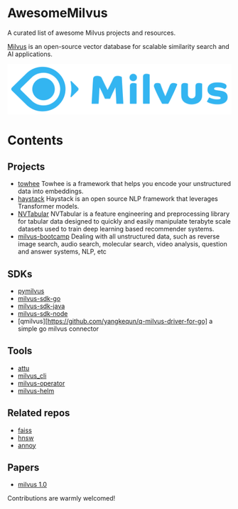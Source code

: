 # AwesomeMilvus

A curated list of awesome Milvus projects and resources.

[Milvus](https://github.com/milvus-io/milvus) is an open-source vector database for scalable similarity search and AI applications.

<img src="https://github.com/milvus-io/artwork/blob/master/horizontal/color/milvus-horizontal-color.png" alt="milvus-logo"/>

# Contents
  ## Projects
  -  [towhee](https://github.com/towhee-io/towhee) Towhee is a framework that helps you encode your unstructured data into embeddings.
  -  [haystack](https://github.com/deepset-ai/haystack) Haystack is an open source NLP framework that leverages Transformer models. 
  -  [NVTabular](https://github.com/NVIDIA-Merlin/NVTabular) NVTabular is a feature engineering and preprocessing library for tabular data designed to quickly and easily manipulate terabyte scale datasets used to train deep learning based recommender systems.
  -  [milvus-bootcamp](https://github.com/milvus-io/bootcamp) Dealing with all unstructured data, such as reverse image search, audio search, molecular search, video analysis, question and answer systems, NLP, etc
    
  ## SDKs 
  -  [pymilvus](https://github.com/milvus-io/pymilvus)
  -  [milvus-sdk-go](https://github.com/milvus-io/milvus-sdk-go)
  -  [milvus-sdk-java](https://github.com/milvus-io/milvus-sdk-java)
  -  [milvus-sdk-node](https://github.com/milvus-io/milvus-sdk-node)
  -  [qmilvus][https://github.com/yangkequn/q-milvus-driver-for-go] a simple go milvus connector
    
  ## Tools
  -  [attu](https://github.com/zilliztech/attu)
  -  [milvus_cli](https://github.com/zilliztech/milvus_cli)
  -  [milvus-operator](https://github.com/milvus-io/milvus-operator)
  -  [milvus-helm](https://github.com/milvus-io/milvus-helm)

  ## Related repos
  -  [faiss](https://github.com/facebookresearch/faiss)
  -  [hnsw](https://github.com/nmslib/hnswlib)
  -  [annoy](https://github.com/spotify/annoy)
    
  ## Papers
  -  [milvus 1.0](https://dl.acm.org/doi/abs/10.1145/3448016.3457550)

Contributions are warmly welcomed!
